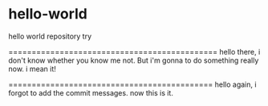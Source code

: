 # hello-world
hello world repository try 


=============================================
hello there,
    i don't know whether you know me not. But i'm gonna to do something really now. i mean it!
    
============================================
hello again,
    i forgot to add the commit messages. now this is it. 
